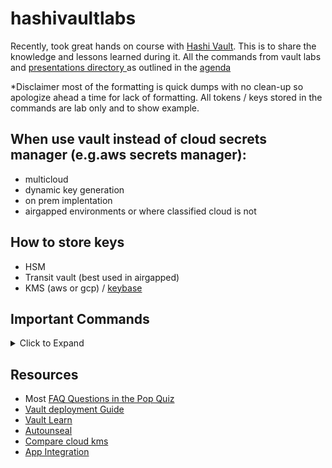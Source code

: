 # hashivaultlabs
Recently, took great hands on course with [Hashi Vault](https://www.hashicorp.com/products/vault). This is to share the knowledge and lessons learned during it. All the commands from vault labs and [presentations directory ](https://github.com/MattN-HB/hashivaultlabs/tree/main/guides-presentations)as outlined in the [agenda](https://github.com/MattN-HB/hashivaultlabs/blob/main/guides-presentations/Vault%20Enterprise%20Academy%20Agenda%20-%203%20Day.pdf)

*Disclaimer most of the formatting is quick dumps with no clean-up so apologize ahead a time for lack of formatting. All tokens / keys stored in the commands are lab only and to show example.

## When use vault instead of cloud secrets manager (e.g.aws secrets manager): 
* multicloud
* dynamic key generation
* on prem implentation
* airgapped environments or where classified cloud is not

## How to store keys
* HSM
* Transit vault (best used in airgapped)
* KMS (aws or gcp) / [keybase](keybase.io)

## Important Commands
<details>
  <summary>Click to Expand</summary>

* first operation required after installing and launching a new vault cluster? ```vault init```
* unseel ```vault operator unseal $(cat /home/ubuntu/<directory>/<yourkeyfile>)```
* validate health and grab license ```consul members vault status consul license get vault read sys/license```
* root token discovery ```cat /root/config-files/vault/initialization.txt | grep Root```
* what is my token ```echo $VAULT_TOKEN```
* address of my vault server ```echo $VAULT_ADDR```
* enable instance kv secrets engine ```vault secrets enable -path=secret kv```
* list secret engines ```vault secrets list```
* when want login in vault server to have right privs via token ```vault login -method=token <admintoken>```
* when want login in vault server to have right privs via userpass ```vault login -method=userpass username=<username> password=<password>```
* write a secret as that user ```vault kv put kv/users/cary/bio lastname=Grant age=99 gender=male```
* enable userpass in a namespace ```vault auth enable userpass```
* get a secret ```vault kv get kv/shared/passwords```
* get a version ```vault kv get -version=2 kv/customers/Sam```
* deletes only latest version ```vault kv delete kv/customers/Sam```
* undelete ```vault kv undelete -versions=6 kv/customers/Sam```
* destroy a secret ```vault kv destroy -versions=6 kv/customers/Sam```
* destroy all versions and metadata ```vault kv metadata delete kv/customers/Sam```
* create and set delete on ttl ```vault kv metadata put -delete-version-after=60s kv/customers/Sam/password```
* unset namespace ```unset VAULT_NAMESPACE```
* create namespace ```vault namespace create <nameofnamespace>```
* export vault_namespace ```export VAULT_NAMESPACE=<nameofnamespace>```
* unset vault token to attempt login other user ```unset VAULT_TOKEN```
* api endpoint vault health ```/sys/health/```
* api endpoint for unseal vaut ```/sys/unseal/```
* enable aws auth ```vault auth enable aws```
* Setup Vault with AWS ```$ vault write auth/aws/config/client secret_key=vCtSM8ZUEQ3.... access_k```
* AWS IAM authentication ```$ vault write auth/aws/role/dev-role-iam auth_type=iam \
bound_iam_principal_arn=arn:aws:iam::123456789012:role/MyRolepolicies=prod,dev max_ttl=500h```
* EC2 Authentication ```$ vault write auth/aws/role/dev-role auth_type=ec2 bound_ami_id=ami-fce3 policies=prod,dev max_ttl=500h```
* enable approle for auth ```vault auth enable -description="AppRole auth method" approle```
* enable kubernetes auth ```vault auth enable kubernetes```
* enable pki engine ```vault secrets enable pki```
* enable aws secrets engine ```vault secrets enable aws```
* enable gcp secrets engine ```vault secrets enable gcp```
* enable db secrets engine ```vault secrets enable database```
* renew revoke creds ```vault read database/creds/recordsApp```
* lease extension ```vault write sys/leases/renew lease_id=<lease_id> increment=3600```
* lease lookup ```vault write sys/leases/lookup lease_id=<lease_id> ```
* revoke lease ```vault write sys/leases/revoke lease_id=<lease_id> ```
</details>

## Resources
* Most [FAQ Questions in the Pop Quiz](https://github.com/MattN-HB/hashivaultlabs/blob/main/guides-presentations/pop%20quiz)
* [Vault deployment Guide](https://learn.hashicorp.com/tutorials/vault/deployment-guide)
* [Vault Learn](https://learn.hashicorp.com/vault)
* [Autounseal](https://learn.hashicorp.com/tutorials/vault/autounseal-transit)
* [Compare cloud kms](https://www.hashicorp.com/resources/how-vault-compare-cloud-kms)
* [App Integration](https://learn.hashicorp.com/tutorials/vault/eaas-spring-demo?in=vault/app-integration)
